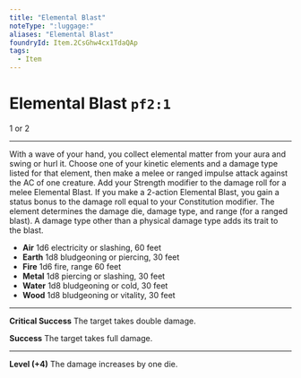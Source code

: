 ```yaml
---
title: "Elemental Blast"
noteType: ":luggage:"
aliases: "Elemental Blast"
foundryId: Item.2CsGhw4cx1TdaQAp
tags:
  - Item
---
```


# Elemental Blast `pf2:1`

1 or 2

* * *

With a wave of your hand, you collect elemental matter from your aura and swing or hurl it. Choose one of your kinetic elements and a damage type listed for that element, then make a melee or ranged impulse attack against the AC of one creature. Add your Strength modifier to the damage roll for a melee Elemental Blast. If you make a 2-action Elemental Blast, you gain a status bonus to the damage roll equal to your Constitution modifier. The element determines the damage die, damage type, and range (for a ranged blast). A damage type other than a physical damage type adds its trait to the blast.

*   **Air** 1d6 electricity or slashing, 60 feet
*   **Earth** 1d8 bludgeoning or piercing, 30 feet
*   **Fire** 1d6 fire, range 60 feet
*   **Metal** 1d8 piercing or slashing, 30 feet
*   **Water** 1d8 bludgeoning or cold, 30 feet
*   **Wood** 1d8 bludgeoning or vitality, 30 feet

* * *

**Critical Success** The target takes double damage.

**Success** The target takes full damage.

* * *

**Level (+4)** The damage increases by one die.
